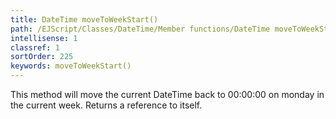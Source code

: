 ```yaml
---
title: DateTime moveToWeekStart()
path: /EJScript/Classes/DateTime/Member functions/DateTime moveToWeekStart()
intellisense: 1
classref: 1
sortOrder: 225
keywords: moveToWeekStart()
---
```


This method will move the current DateTime back to 00:00:00 on monday in the current week. Returns a reference to itself.



